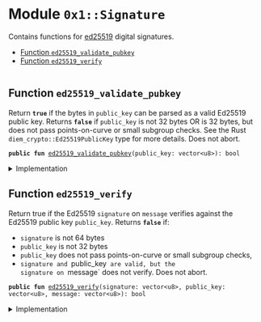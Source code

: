 
<a name="0x1_Signature"></a>

# Module `0x1::Signature`

Contains functions for [ed25519](https://en.wikipedia.org/wiki/EdDSA) digital signatures.


-  [Function `ed25519_validate_pubkey`](#0x1_Signature_ed25519_validate_pubkey)
-  [Function `ed25519_verify`](#0x1_Signature_ed25519_verify)


<pre><code></code></pre>



<a name="0x1_Signature_ed25519_validate_pubkey"></a>

## Function `ed25519_validate_pubkey`

Return <code><b>true</b></code> if the bytes in <code>public_key</code> can be parsed as a valid Ed25519 public key.
Returns <code><b>false</b></code> if <code>public_key</code> is not 32 bytes OR is 32 bytes, but does not pass
points-on-curve or small subgroup checks. See the Rust <code>diem_crypto::Ed25519PublicKey</code> type
for more details.
Does not abort.


<pre><code><b>public</b> <b>fun</b> <a href="Signature.md#0x1_Signature_ed25519_validate_pubkey">ed25519_validate_pubkey</a>(public_key: vector&lt;u8&gt;): bool
</code></pre>



<details>
<summary>Implementation</summary>


<pre><code><b>native</b> <b>public</b> <b>fun</b> <a href="Signature.md#0x1_Signature_ed25519_validate_pubkey">ed25519_validate_pubkey</a>(public_key: vector&lt;u8&gt;): bool;
</code></pre>



</details>

<a name="0x1_Signature_ed25519_verify"></a>

## Function `ed25519_verify`

Return true if the Ed25519 <code>signature</code> on <code>message</code> verifies against the Ed25519 public key
<code>public_key</code>.
Returns <code><b>false</b></code> if:
- <code>signature</code> is not 64 bytes
- <code>public_key</code> is not 32 bytes
- <code>public_key</code> does not pass points-on-curve or small subgroup checks,
- <code>signature and </code>public_key<code> are valid, but the signature on </code>message` does not verify.
Does not abort.


<pre><code><b>public</b> <b>fun</b> <a href="Signature.md#0x1_Signature_ed25519_verify">ed25519_verify</a>(signature: vector&lt;u8&gt;, public_key: vector&lt;u8&gt;, message: vector&lt;u8&gt;): bool
</code></pre>



<details>
<summary>Implementation</summary>


<pre><code><b>native</b> <b>public</b> <b>fun</b> <a href="Signature.md#0x1_Signature_ed25519_verify">ed25519_verify</a>(
    signature: vector&lt;u8&gt;,
    public_key: vector&lt;u8&gt;,
    message: vector&lt;u8&gt;
): bool;
</code></pre>



</details>


[//]: # ("File containing references which can be used from documentation")
[ACCESS_CONTROL]: https://github.com/diem/lip/blob/master/lips/lip-2.md
[ROLE]: https://github.com/diem/lip/blob/master/lips/lip-2.md#roles
[PERMISSION]: https://github.com/diem/lip/blob/master/lips/lip-2.md#permissions
